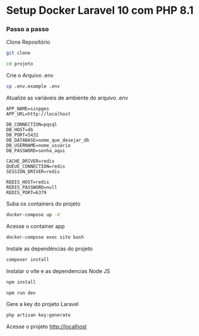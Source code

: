 
# Setup Docker Laravel 10 com PHP 8.1


### Passo a passo
Clone Repositório
```sh
git clone 
```
```sh
cd projeto
```


Crie o Arquivo .env
```sh
cp .env.example .env
```


Atualize as variáveis de ambiente do arquivo .env
```dosini
APP_NAME=sinpges
APP_URL=http://localhost

DB_CONNECTION=pqsql
DB_HOST=db
DB_PORT=5432
DB_DATABASE=nome_que_desejar_db
DB_USERNAME=nome_usuario
DB_PASSWORD=senha_aqui

CACHE_DRIVER=redis
QUEUE_CONNECTION=redis
SESSION_DRIVER=redis

REDIS_HOST=redis
REDIS_PASSWORD=null
REDIS_PORT=6379
```


Suba os containers do projeto
```sh
docker-compose up -d
```


Acesse o container app
```sh
docker-compose exec site bash
```


Instale as dependências do projeto
```sh
composer install
```

Instalar o vite e as dependencias Node JS
```sh
npm install 

npm run dev
```

Gere a key do projeto Laravel
```sh
php artisan key:generate
```



Acesse o projeto
[http://localhost](http://localhost)
